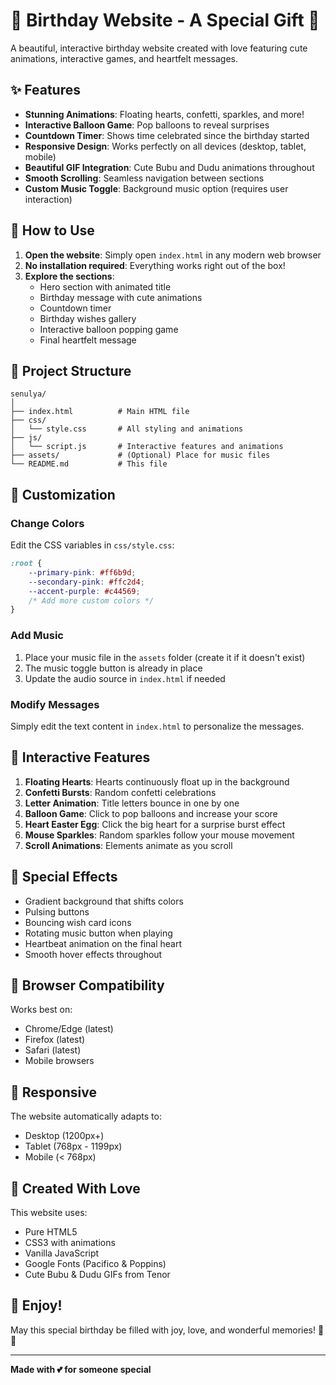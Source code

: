 # 🎉 Birthday Website - A Special Gift 💖

A beautiful, interactive birthday website created with love featuring cute animations, interactive games, and heartfelt messages.

## ✨ Features

- **Stunning Animations**: Floating hearts, confetti, sparkles, and more!
- **Interactive Balloon Game**: Pop balloons to reveal surprises
- **Countdown Timer**: Shows time celebrated since the birthday started
- **Responsive Design**: Works perfectly on all devices (desktop, tablet, mobile)
- **Beautiful GIF Integration**: Cute Bubu and Dudu animations throughout
- **Smooth Scrolling**: Seamless navigation between sections
- **Custom Music Toggle**: Background music option (requires user interaction)

## 🚀 How to Use

1. **Open the website**: Simply open `index.html` in any modern web browser
2. **No installation required**: Everything works right out of the box!
3. **Explore the sections**:
   - Hero section with animated title
   - Birthday message with cute animations
   - Countdown timer
   - Birthday wishes gallery
   - Interactive balloon popping game
   - Final heartfelt message

## 📁 Project Structure

```
senulya/
│
├── index.html          # Main HTML file
├── css/
│   └── style.css       # All styling and animations
├── js/
│   └── script.js       # Interactive features and animations
├── assets/             # (Optional) Place for music files
└── README.md           # This file
```

## 🎨 Customization

### Change Colors
Edit the CSS variables in `css/style.css`:
```css
:root {
    --primary-pink: #ff6b9d;
    --secondary-pink: #ffc2d4;
    --accent-purple: #c44569;
    /* Add more custom colors */
}
```

### Add Music
1. Place your music file in the `assets` folder (create it if it doesn't exist)
2. The music toggle button is already in place
3. Update the audio source in `index.html` if needed

### Modify Messages
Simply edit the text content in `index.html` to personalize the messages.

## 🌟 Interactive Features

1. **Floating Hearts**: Hearts continuously float up in the background
2. **Confetti Bursts**: Random confetti celebrations
3. **Letter Animation**: Title letters bounce in one by one
4. **Balloon Game**: Click to pop balloons and increase your score
5. **Heart Easter Egg**: Click the big heart for a surprise burst effect
6. **Mouse Sparkles**: Random sparkles follow your mouse movement
7. **Scroll Animations**: Elements animate as you scroll

## 💝 Special Effects

- Gradient background that shifts colors
- Pulsing buttons
- Bouncing wish card icons
- Rotating music button when playing
- Heartbeat animation on the final heart
- Smooth hover effects throughout

## 🎯 Browser Compatibility

Works best on:
- Chrome/Edge (latest)
- Firefox (latest)
- Safari (latest)
- Mobile browsers

## 📱 Responsive

The website automatically adapts to:
- Desktop (1200px+)
- Tablet (768px - 1199px)
- Mobile (< 768px)

## 🎁 Created With Love

This website uses:
- Pure HTML5
- CSS3 with animations
- Vanilla JavaScript
- Google Fonts (Pacifico & Poppins)
- Cute Bubu & Dudu GIFs from Tenor

## 💖 Enjoy!

May this special birthday be filled with joy, love, and wonderful memories! 🎂✨

---

**Made with 💕 for someone special**
